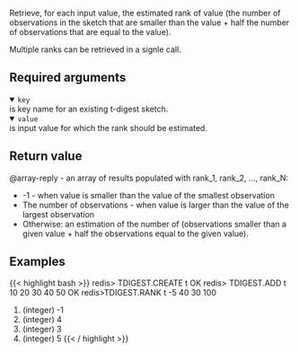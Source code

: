 Retrieve, for each input value, the estimated rank of value (the number of observations in the sketch that are smaller than the value + half the number of observations that are equal to the value).

Multiple ranks can be retrieved in a signle call.

## Required arguments
<details open><summary><code>key</code></summary>
is key name for an existing t-digest sketch.
</details>

<details open><summary><code>value</code></summary>
is input value for which the rank should be estimated.

## Return value

@array-reply - an array of results populated with rank_1, rank_2, ..., rank_N:
  
- -1 - when value is smaller than the value of the smallest observation
- The number of observations - when value is larger than the value of the largest observation
- Otherwise: an estimation of the number of (observations smaller than a given value + half the observations equal to the given value).

## Examples

{{< highlight bash >}}
redis> TDIGEST.CREATE t
OK
redis> TDIGEST.ADD t 10 20 30 40 50
OK
redis>TDIGEST.RANK t -5 40 30 100
1) (integer) -1
2) (integer) 4
3) (integer) 3
4) (integer) 5
{{< / highlight >}}
